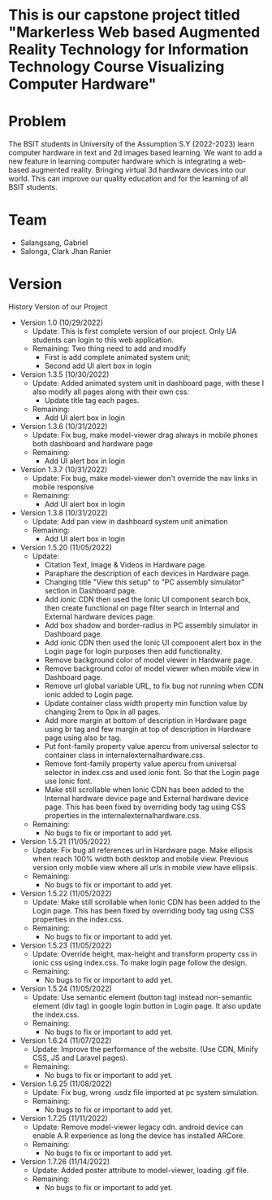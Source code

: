 # This is our capstone project titled "Markerless Web based Augmented Reality Technology for Information Technology Course Visualizing Computer Hardware"

# Problem
The BSIT students in University of the Assumption S.Y (2022-2023) learn computer hardware in text and 2d images based learning. We want to add a new feature in learning computer hardware which is integrating a web-based augmented reality. Bringing virtual 3d hardware devices into our world. This can improve our quality education and for the learning of all BSIT students.

# Team
- Salangsang, Gabriel
- Salonga, Clark Jhan Ranier

# Version
History Version of our Project
- Version 1.0 (10/29/2022)
	- Update: This is first complete version of our project. Only UA students can login to this web application.
	- Remaining: Two thing need to add and modify
		- First is add complete animated system unit;
		- Second add UI alert box in login
- Version 1.3.5 (10/30/2022)
	- Update: Added animated system unit in dashboard page, with these I also modify all pages along with their own css.
		- Update title tag each pages.
	- Remaining:
		- Add UI alert box in login
- Version 1.3.6 (10/31/2022)
	- Update: Fix bug, make model-viewer drag always in mobile phones both dashboard and hardware page
	- Remaining:
		- Add UI alert box in login
- Version 1.3.7 (10/31/2022)
	- Update: Fix bug, make model-viewer don't override the nav links in mobile responsive
	- Remaining:
		- Add UI alert box in login
- Version 1.3.8 (10/31/2022)
	- Update: Add pan view in dashboard system unit animation
	- Remaining:
		- Add UI alert box in login
- Version 1.5.20 (11/05/2022)
	- Update:
		- Citation Text, Image & Videos in Hardware page.
		- Paraphare the description of each devices in Hardware page.
		- Changing title "View this setup" to "PC assembly simulator" section in Dashboard page.
		- Add ionic CDN then used the Ionic UI component search box, then create functional on page filter search in Internal and External hardware devices page.
		- Add box shadow and border-radius in PC assembly simulator in Dashboard page.
		- Add ionic CDN then used the Ionic UI component alert box in the Login page for login purposes then add functionality.
		- Remove background color of model viewer in Hardware page.
		- Remove background color of model viewer when mobile view in Dashboard page.
		- Remove url global variable URL, to fix bug not running when CDN ionic added to Login page.
		- Update container class width property min function value by changing 2rem to 0px in all pages.
		- Add more margin at bottom of description in Hardware page using br tag and few margin at top of description in Hardware page using also br tag.
		- Put font-family property value apercu from universal selector to container class in internalexternalhardware.css.
		- Remove font-family property value apercu from universal selector in index.css and used ionic font. So that the Login page use Ionic font.
		- Make still scrollable when Ionic CDN has been added to the Internal hardware device page and External hardware device page. This has been fixed by overriding body tag using CSS properties in the internalexternalhardware.css.
	- Remaining:
		- No bugs to fix or important to add yet.
- Version 1.5.21 (11/05/2022)
	- Update: Fix bug all references url in Hardware page. Make ellipsis when reach 100% width both desktop and mobile view. Previous version only mobile view where all urls in mobile view have ellipsis.
	- Remaining:
		- No bugs to fix or important to add yet.
- Version 1.5.22 (11/05/2022)
	- Update: Make still scrollable when Ionic CDN has been added to the Login page. This has been fixed by overriding body tag using CSS properties in the index.css.
	- Remaining:
		- No bugs to fix or important to add yet.
- Version 1.5.23 (11/05/2022)
	- Update: Override height, max-height and transform property css in ionic css using index.css. To make login page follow the design.
	- Remaining:
		- No bugs to fix or important to add yet.
- Version 1.5.24 (11/05/2022)
	- Update: Use semantic element (button tag) instead non-semantic element (div tag) in google login button in Login page. It also update the index.css.
	- Remaining:
		- No bugs to fix or important to add yet. 
- Version 1.6.24 (11/07/2022)
	- Update: Improve the performance of the website. (Use CDN, Minify CSS, JS and Laravel pages).
	- Remaining:
		- No bugs to fix or important to add yet. 
- Version 1.6.25 (11/08/2022)
	- Update: Fix bug, wrong .usdz file imported at pc system simulation.
	- Remaining:
		- No bugs to fix or important to add yet. 
- Version 1.7.25 (11/11/2022)
	- Update: Remove model-viewer legacy cdn. android device can enable A.R experience as long the device has installed ARCore.
	- Remaining:
		- No bugs to fix or important to add yet.
- Version 1.7.26 (11/14/2022)
	- Update: Added poster attribute to model-viewer, loading .gif file.
	- Remaining:
		- No bugs to fix or important to add yet.